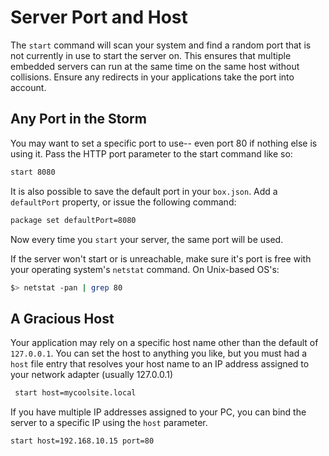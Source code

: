 # Server Port and Host

The `start` command will scan your system and find a random port that is not currently in use to start the server on.  This ensures that multiple embedded servers can run at the same time on the same host without collisions.  Ensure any redirects in your applications take the port into account.   

## Any Port in the Storm

You may want to set a specific port to use-- even port 80 if nothing else is using it.  Pass the HTTP port parameter to the start command like so:

 ```bash
 start 8080
 ```

It is also possible to save the default port in your `box.json`.  Add a `defaultPort` property, or issue the following command:

```bash
package set defaultPort=8080
```
Now every time you `start` your server, the same port will be used.
 
 If the server won't start or is unreachable, make sure it's port is free with your operating system's `netstat` command.  On Unix-based OS's:
 
 ```bash
 $> netstat -pan | grep 80
 ```
 
 ## A Gracious Host
 
 Your application may rely on a specific host name other than the default of `127.0.0.1`.  You can set the host to anything you like, but you must had a `host` file entry that resolves your host name to an IP address assigned to your network adapter (usually 127.0.0.1)
 
```bash
 start host=mycoolsite.local
 ```
 
 If you have multiple IP addresses assigned to your PC, you can bind the server to a specific IP using the `host` parameter.
 
 ```bash
 start host=192.168.10.15 port=80
 ```
 
 
 
 
 
 
 
 
 
 